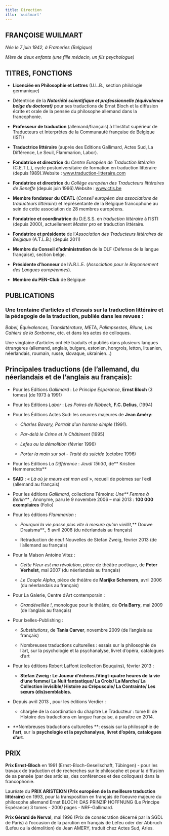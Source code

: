 ```yaml
---
title: Direction
illu: 'wuilmart'
---
```


## FRANÇOISE WUILMART


_Née le 7 juin 1942, à Frameries (Belgique)_

_Mère de deux enfants (une fille médecin, un fils psychologue)_


## TITRES, FONCTIONS

  * **Licenciée en Philosophie et Lettres** (U.L.B., section philologie germanique)

  * Détentrice de la _**Notoriété scientifique et professionnelle (équivalence belge du doctorat)**_ pour ses traductions de Ernst Bloch et la diffusion écrite et orale de la pensée du philosophe allemand dans la francophonie.


  * **Professeur de traduction** (allemand/français) à l’Institut supérieur de Traducteurs et Interprètes de la Communauté française de Belgique (ISTI)


  * **Traductrice littéraire** (auprès des Editions Gallimard, Actes Sud, La Différence, Le Seuil, Flammarion, Labor).


  * **Fondatrice et directrice** du _Centre Européen de Traduction littéraire_ (C.E.T.L.), cycle postuniversitaire de formation en traduction littéraire (depuis 1989).Website : www.traduction-litteraire.com


  * **Fondatrice et directrice** du _Collège européen des Traducteurs littéraires de Seneffe_ (depuis juin 1996).Website : www.ctls.be


  * **Membre fondateur du CEATL** (_Conseil européen des associations de traducteurs littéraire_) et représentante de la Belgique francophone au sein de cette association de 28 membres européens.


  * **Fondatrice et coordinatrice** du D.E.S.S. en _traduction littéraire_ à l’ISTI (depuis 2000), actuellement _Master pro_ en traduction littéraire.


  * **Fondatrice et présidente** de l’_Association des Traducteurs littéraires de Belgique_ (A.T.L.B.) (depuis 2011)


  * **Membre du Conseil d’administration** de la DLF (Défense de la langue française), section belge.


  * **Présidente d’honneur** de l’A.R.L.E. (_Association pour le Rayonnement des Langues européennes_).


  * **Membre du PEN-Club** de Belgique

## PUBLICATIONS

### Une trentaine d’articles et d’essais sur la traduction littéraire et la pédagogie de la traduction, publiés dans les revues :


_Babel, Équivalences, Translittérature, META, Palimpsestes, Rilune, Les Cahiers de la Sorbonne_, etc. et dans les actes de colloques.

Une vingtaine d’articles ont été traduits et publiés dans plusieurs langues étrangères (allemand, anglais, bulgare, estonien, hongrois, letton, lituanien, néerlandais, roumain, russe, slovaque, ukrainien…)


## Principales traductions (de l’allemand, du néerlandais et de l’anglais au français):






  * Pour les Editions _Gallimard_ : _Le Principe Espérance_, **Ernst Bloch** (3 tomes) (de 1973 à 1991)


  * Pour les Editions _Labor_ : _Les Poires de Ribbeck_, **F.C. Delius**, (1994)




  * Pour les Éditions Actes Sud: les oeuvres majeures de **Jean Améry**:


    * _Charles Bovary, Portrait d’un homme simple_ (1991).


    * _Par-delà le Crime et le Châtiment_ (1995)


    * _Lefeu ou la démolition_ (février 1996)


    * _Porter la main sur soi - Traité du suicide_ (octobre 1996)





  * Pour les Editions _La Différence_ : _Jeudi 15h30_, de** Kristien Hemmerechts**


  * **SAID** : « _Là où je meurs est mon exil_ », recueil de poèmes sur l’exil (allemand au français)


  * Pour les éditions _Gallimard_, collections Témoins: _Une** Femme à Berlin**_ , Anonyme, paru le 9 novembre 2006 – mai 2013 : **100 000 exemplaires** (Folio)


  * Pour les éditions _Flammarion_ :


    * _Pourquoi la vie passe plus vite à mesure qu’on vieillit_,** Douwe Draaisma**., 5 avril 2008 (du néerlandais au français)


    * Retraduction de neuf Nouvelles de Stefan Zweig, février 2013 (de l’allemand au français)





  * Pour la Maison Antoine Vitez :


    * _Cette Fleur est ma révolution_, pièce de théâtre poétique, de **Peter Verhelst**, mai 2007 (du néerlandais au français)


    * _Le Couple Alpha_, pièce de théâtre de **Marijke Schemers**, avril 2006 (du néerlandais au français)





  * Pour La Galerie, Centre d’Art contemporain :


    * _Grandéveillée !_, monologue pour le théâtre, de **Orla Barry**, mai 2009 (de l’anglais au français)





  * Pour Ixelles-Publishing :


    * _Substitutions_, de **Tania Carver**, novembre 2009 (de l’anglais au français)


    * Nombreuses traductions culturelles : essais sur la philosophie de l’art, sur la psychologie et la psychanalyse, livret d’opéra, catalogues d’art





  * Pour les éditions Robert Laffont (collection Bouquins), février 2013 :


    * **Stefan Zweig **:** Le Joueur d’échecs /Vingt-quatre heures de la vie d’une femme/ La Nuit fantastique/ La Croix/ La Marche/ La Collection invisible/ Histoire au Crépuscule/ La Contrainte/ Les sœurs (dis)semblables.**







  * Depuis avril 2013 , pour les éditions Verdier :


    * chargée de la coordination du chapitre Le Traducteur : tome III de Histoire des traductions en langue française, à paraître en 2014.





  * **Nombreuses traductions culturelles **: essais sur la philosophie de **l’art**, sur la **psychologie et la psychanalyse, livret d’opéra, catalogues d’art**.




## PRIX


**Prix Ernst-Bloch** en 1991 (Ernst-Bloch-Gesellschaft, Tübingen) - pour les travaux de traduction et de recherches sur le philosophe et pour la diffusion de sa pensée (par des articles, des conférences et des colloques) dans la francophonie.

Lauréate du **PRIX ARISTEION (Prix européen de la meilleure traduction littéraire)** en 1993, pour la transposition en français de l’oeuvre majeure du philosophe allemand Ernst BLOCH: DAS PRINZIP HOFFNUNG (Le Principe Espérance) 3 tomes - 2000 pages - NRF-Gallimard.

**Prix Gérard de Nerval**, mai 1996 (Prix de consécration décerné par la SGDL de Paris) à l’occasion de la parution en français de Lefeu oder der Abbruch (Lefeu ou la démolition) de Jean AMERY, traduit chez Actes Sud, Arles.
